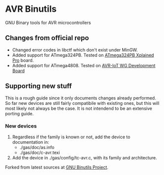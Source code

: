 # AVR Binutils
GNU Binary tools for AVR microcontrollers

## Changes from official repo
- Changed error codes in libctf which don't exist under MinGW.
- Added support for ATmega324PB. Tested on [ATmega324PB Xplained Pro](https://www.microchip.com/DevelopmentTools/ProductDetails/PartNO/ATMEGA324PB-XPRO) board.
- Added support for ATmega4808. Tested on [AVR-IoT WG Development Board](https://www.microchip.com/DevelopmentTools/ProductDetails/AC164160)

## Supporting new stuff
This is a rough guide since it only documents changes already performed. So far new devices are still fairly compatibile with existing ones, but this will most likely not always be the case. It is not intendend to be an extensive porting guide.

### New devices
1. Regardless if the family is known or not, add the device to documentation in:
	- ./gas/doc/as.info
	- ./gas/doc/c-avr.texi
2. Add the device in ./gas/config/tc-avr.c, with its family and architecture.

Forked from latest sources at [GNU Binutils Project](https://www.gnu.org/software/binutils/).
